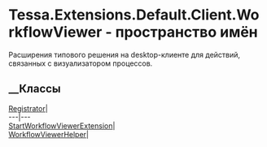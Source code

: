 # Tessa.Extensions.Default.Client.WorkflowViewer - пространство имён
Расширения типового решения на desktop-клиенте для действий, связанных с
визуализатором процессов.
##  __Классы
[Registrator](T_Tessa_Extensions_Default_Client_WorkflowViewer_Registrator.htm)|  
---|---  
[StartWorkflowViewerExtension](T_Tessa_Extensions_Default_Client_WorkflowViewer_StartWorkflowViewerExtension.htm)|  
[WorkflowViewerHelper](T_Tessa_Extensions_Default_Client_WorkflowViewer_WorkflowViewerHelper.htm)|
